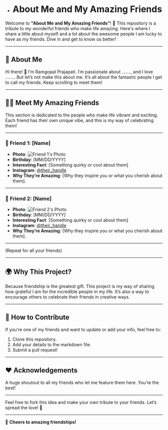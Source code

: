 * # About Me and My Amazing Friends

Welcome to **"About Me and My Amazing Friends"**! 🎉 This repository is a tribute to my wonderful friends who make life amazing. Here's where I share a little about myself and a lot about the awesome people I am lucky to have as my friends. Dive in and get to know us better!

---

## 🌟 About Me  
Hi there! 👋 I’m Ramgopal Prajapati. I’m passionate about ......., and I love ........ But let’s not make this about me. It’s all about the fantastic people I get to call my friends. Keep scrolling to meet them!  

---

## 👯‍♂️ Meet My Amazing Friends  

This section is dedicated to the people who make life vibrant and exciting. Each friend has their own unique vibe, and this is my way of celebrating them!  

---

### 🎨 **Friend 1: [Name]**  
- **Photo**: ![Friend 1's Photo](link_to_image)  
- **Birthday**: [MM/DD/YYYY]  
- **Interesting Fact**: [Something quirky or cool about them]  
- **Instagram**: [@their_handle](https://instagram.com/their_handle)  
- **Why They’re Amazing**: [Why they inspire you or what you cherish about them].  

---

### 🎨 **Friend 2: [Name]**  
- **Photo**: ![Friend 2's Photo](link_to_image)  
- **Birthday**: [MM/DD/YYYY]  
- **Interesting Fact**: [Something quirky or cool about them]  
- **Instagram**: [@their_handle](https://instagram.com/their_handle)  
- **Why They’re Amazing**: [Why they inspire you or what you cherish about them].  

---

(Repeat for all your friends)

---

## 🌍 Why This Project?  
Because friendship is the greatest gift. This project is my way of sharing how grateful I am for the incredible people in my life. It’s also a way to encourage others to celebrate their friends in creative ways.  

---

## 📸 How to Contribute  
If you’re one of my friends and want to update or add your info, feel free to:  
1. Clone this repository.  
2. Add your details to the markdown file.  
3. Submit a pull request!  

---

## ❤️ Acknowledgements  
A huge shoutout to all my friends who let me feature them here. You’re the best!  

---

Feel free to fork this idea and make your own tribute to your friends. Let’s spread the love! 🌈  

---  

🎉 **Cheers to amazing friendships!**
